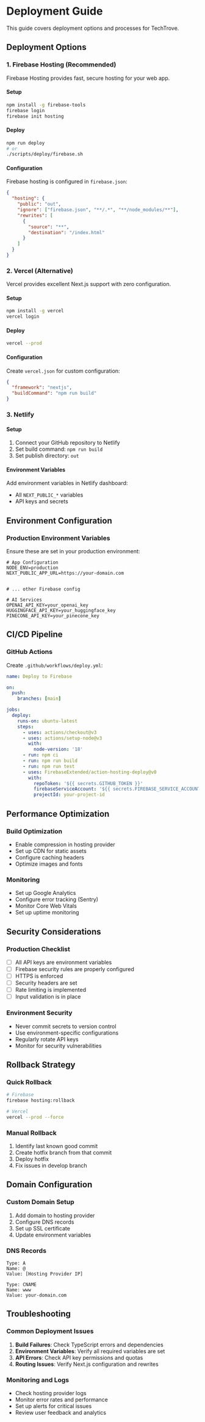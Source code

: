 # Deployment Guide

This guide covers deployment options and processes for TechTrove.

## Deployment Options

### 1. Firebase Hosting (Recommended)

Firebase Hosting provides fast, secure hosting for your web app.

#### Setup
```bash
npm install -g firebase-tools
firebase login
firebase init hosting
```

#### Deploy
```bash
npm run deploy
# or
./scripts/deploy/firebase.sh
```

#### Configuration
Firebase hosting is configured in `firebase.json`:
```json
{
  "hosting": {
    "public": "out",
    "ignore": ["firebase.json", "**/.*", "**/node_modules/**"],
    "rewrites": [
      {
        "source": "**",
        "destination": "/index.html"
      }
    ]
  }
}
```

### 2. Vercel (Alternative)

Vercel provides excellent Next.js support with zero configuration.

#### Setup
```bash
npm install -g vercel
vercel login
```

#### Deploy
```bash
vercel --prod
```

#### Configuration
Create `vercel.json` for custom configuration:
```json
{
  "framework": "nextjs",
  "buildCommand": "npm run build"
}
```

### 3. Netlify

#### Setup
1. Connect your GitHub repository to Netlify
2. Set build command: `npm run build`
3. Set publish directory: `out`

#### Environment Variables
Add environment variables in Netlify dashboard:
- All `NEXT_PUBLIC_*` variables
- API keys and secrets

## Environment Configuration

### Production Environment Variables
Ensure these are set in your production environment:

```env
# App Configuration
NODE_ENV=production
NEXT_PUBLIC_APP_URL=https://your-domain.com


# ... other Firebase config

# AI Services
OPENAI_API_KEY=your_openai_key
HUGGINGFACE_API_KEY=your_huggingface_key
PINECONE_API_KEY=your_pinecone_key
```

## CI/CD Pipeline

### GitHub Actions

Create `.github/workflows/deploy.yml`:

```yaml
name: Deploy to Firebase

on:
  push:
    branches: [main]

jobs:
  deploy:
    runs-on: ubuntu-latest
    steps:
      - uses: actions/checkout@v3
      - uses: actions/setup-node@v3
        with:
          node-version: '18'
      - run: npm ci
      - run: npm run build
      - run: npm run test
      - uses: FirebaseExtended/action-hosting-deploy@v0
        with:
          repoToken: '${{ secrets.GITHUB_TOKEN }}'
          firebaseServiceAccount: '${{ secrets.FIREBASE_SERVICE_ACCOUNT }}'
          projectId: your-project-id
```

## Performance Optimization

### Build Optimization
- Enable compression in hosting provider
- Set up CDN for static assets
- Configure caching headers
- Optimize images and fonts

### Monitoring
- Set up Google Analytics
- Configure error tracking (Sentry)
- Monitor Core Web Vitals
- Set up uptime monitoring

## Security Considerations

### Production Checklist
- [ ] All API keys are environment variables
- [ ] Firebase security rules are properly configured
- [ ] HTTPS is enforced
- [ ] Security headers are set
- [ ] Rate limiting is implemented
- [ ] Input validation is in place

### Environment Security
- Never commit secrets to version control
- Use environment-specific configurations
- Regularly rotate API keys
- Monitor for security vulnerabilities

## Rollback Strategy

### Quick Rollback
```bash
# Firebase
firebase hosting:rollback

# Vercel
vercel --prod --force
```

### Manual Rollback
1. Identify last known good commit
2. Create hotfix branch from that commit
3. Deploy hotfix
4. Fix issues in develop branch

## Domain Configuration

### Custom Domain Setup
1. Add domain to hosting provider
2. Configure DNS records
3. Set up SSL certificate
4. Update environment variables

### DNS Records
```
Type: A
Name: @
Value: [Hosting Provider IP]

Type: CNAME
Name: www
Value: your-domain.com
```

## Troubleshooting

### Common Deployment Issues
1. **Build Failures**: Check TypeScript errors and dependencies
2. **Environment Variables**: Verify all required variables are set
3. **API Errors**: Check API key permissions and quotas
4. **Routing Issues**: Verify Next.js configuration and rewrites

### Monitoring and Logs
- Check hosting provider logs
- Monitor error rates and performance
- Set up alerts for critical issues
- Review user feedback and analytics